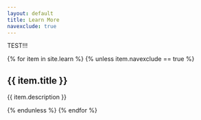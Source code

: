```yaml
---
layout: default
title: Learn More
navexclude: true
---
```


TEST!!! 

{% for item in site.learn %}
{% unless item.navexclude == true %}
  <h2>{{ item.title }}</h2>
  <p>{{ item.description }}</p>
{% endunless %}
{% endfor %}
